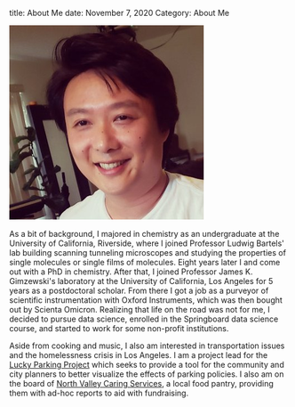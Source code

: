 title: About Me
date: November 7, 2020
Category: About Me

![Me](/images/5E2B0435-D1B7-4437-B2DD-728E446B9BD6.jpg)

As a bit of background, I majored in chemistry as an undergraduate at the University of California, Riverside, where I joined Professor Ludwig Bartels' lab building scanning tunneling microscopes and studying the properties of single molecules or single films of molecules. Eight years later I and come out with a PhD in chemistry. After that, I joined Professor James K. Gimzewski's laboratory at the University of California, Los Angeles for 5 years as a postdoctoral scholar. From there I got a job as a purveyor of scientific instrumentation with Oxford Instruments, which was then bought out by Scienta Omicron. Realizing that life on the road was not for me, I decided to pursue data science, enrolled in the Springboard data science course, and started to work for some non-profit institutions. 

Aside from cooking and music, I also am interested in transportation issues and the homelessness crisis in Los Angeles. I am a project lead for the [Lucky Parking Project](https://www.hackforla.org/projects/lucky-parking) which seeks to provide a tool for the community and city planners to better visualize the effects of parking policies. I also am on the board of [North Valley Caring Services](https://www.nvcsinc.org/), a local food pantry, providing them with ad-hoc reports to aid with fundraising.
